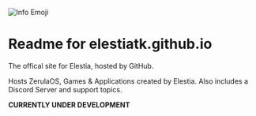 ![Info Emoji](https://user-images.githubusercontent.com/105989763/183257141-18f5f98d-e70e-47ec-8c5c-332afcc9ee13.png)


# Readme for elestiatk.github.io
The offical site for Elestia, hosted by GitHub.

Hosts ZerulaOS, Games & Applications created by Elestia. Also includes a Discord Server and support topics.

**CURRENTLY UNDER DEVELOPMENT**

